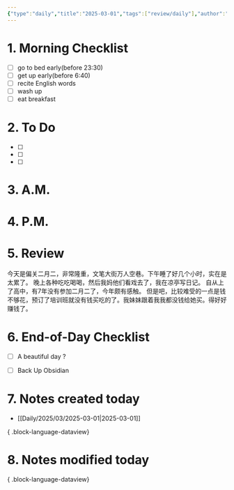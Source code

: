 ```yaml
---
{"type":"daily","title":"2025-03-01","tags":["review/daily"],"author":"codertoro","establish":"2025-03-01","location":"山西偏关","weather":"阴 2~13℃","dg-publish":true,"permalink":"/Daily/2025/03/2025-03-01/","dgPassFrontmatter":true,"created":"2025-03-01T21:07:59.000+08:00","updated":"2025-03-03T22:17:55.130+08:00"}
---
```


# 1. Morning Checklist
- [ ] go to bed early(before 23:30)
- [ ] get up early(before 6:40)
- [ ] recite English words
- [ ] wash up
- [ ] eat breakfast
# 2. To Do
- [ ]  
- [ ] 
- [ ] 
# 3. A.M.


# 4. P.M.



# 5. Review
今天是偏关二月二，非常隆重，文笔大街万人空巷。下午睡了好几个小时，实在是太累了。
晚上各种吃吃喝喝，然后我妈他们看戏去了，我在凉亭写日记。
自从上了高中，有7年没有参加二月二了，今年颇有感触。
但是吧，比较难受的一点是钱不够花，预订了培训班就没有钱买吃的了。我妹妹跟着我我都没钱给她买。得好好赚钱了。
# 6. End-of-Day Checklist
- [ ] A beautiful day ?
- [ ] Back Up Obsidian


# 7. Notes created today
- [[Daily/2025/03/2025-03-01\|2025-03-01]]

{ .block-language-dataview}

# 8. Notes modified today

{ .block-language-dataview}

